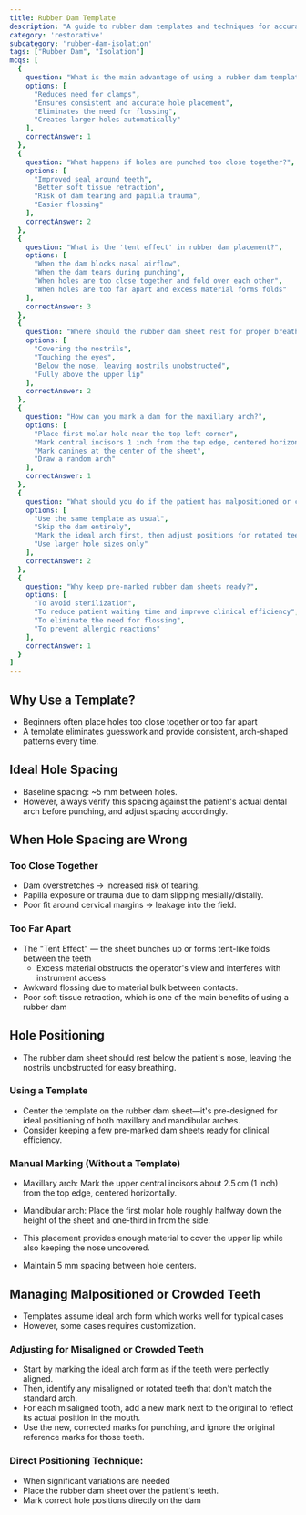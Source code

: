 ```yaml
---
title: Rubber Dam Template
description: "A guide to rubber dam templates and techniques for accurate hole placement and effective isolation."
category: 'restorative'
subcategory: 'rubber-dam-isolation'
tags: ["Rubber Dam", "Isolation"]
mcqs: [
  {
    question: "What is the main advantage of using a rubber dam template?",
    options: [
      "Reduces need for clamps",
      "Ensures consistent and accurate hole placement",
      "Eliminates the need for flossing",
      "Creates larger holes automatically"
    ],
    correctAnswer: 1
  },
  {
    question: "What happens if holes are punched too close together?",
    options: [
      "Improved seal around teeth",
      "Better soft tissue retraction",
      "Risk of dam tearing and papilla trauma",
      "Easier flossing"
    ],
    correctAnswer: 2
  },
  {
    question: "What is the 'tent effect' in rubber dam placement?",
    options: [
      "When the dam blocks nasal airflow",
      "When the dam tears during punching",
      "When holes are too close together and fold over each other",
      "When holes are too far apart and excess material forms folds"
    ],
    correctAnswer: 3
  },
  {
    question: "Where should the rubber dam sheet rest for proper breathing comfort?",
    options: [
      "Covering the nostrils",
      "Touching the eyes",
      "Below the nose, leaving nostrils unobstructed",
      "Fully above the upper lip"
    ],
    correctAnswer: 2
  },
  {
    question: "How can you mark a dam for the maxillary arch?",
    options: [
      "Place first molar hole near the top left corner",
      "Mark central incisors 1 inch from the top edge, centered horizontally",
      "Mark canines at the center of the sheet",
      "Draw a random arch"
    ],
    correctAnswer: 1
  },
  {
    question: "What should you do if the patient has malpositioned or crowded teeth?",
    options: [
      "Use the same template as usual",
      "Skip the dam entirely",
      "Mark the ideal arch first, then adjust positions for rotated teeth",
      "Use larger hole sizes only"
    ],
    correctAnswer: 2
  },
  {
    question: "Why keep pre-marked rubber dam sheets ready?",
    options: [
      "To avoid sterilization",
      "To reduce patient waiting time and improve clinical efficiency",
      "To eliminate the need for flossing",
      "To prevent allergic reactions"
    ],
    correctAnswer: 1
  }
]
---
```

## Why Use a Template?
- Beginners often place holes too close together or too far apart
- A template eliminates guesswork and provide consistent, arch-shaped patterns every time.
## Ideal Hole Spacing
- Baseline spacing: ~5 mm between holes.
- However, always verify this spacing against the patient's actual dental arch before punching, and adjust spacing accordingly.
## When Hole Spacing are Wrong
### Too Close Together
- Dam overstretches → increased risk of tearing.
- Papilla exposure or trauma due to dam slipping mesially/distally.
- Poor fit around cervical margins → leakage into the field.
### Too Far Apart
- The "Tent Effect" — the sheet bunches up or forms tent-like folds between the teeth
	- Excess material obstructs the operator's view and interferes with instrument access
- Awkward flossing due to material bulk between contacts.
- Poor soft tissue retraction, which is one of the main benefits of using a rubber dam
## Hole Positioning
- The rubber dam sheet should rest below the patient's nose, leaving the nostrils unobstructed for easy breathing.
### Using a Template
- Center the template on the rubber dam sheet—it's pre-designed for ideal positioning of both maxillary and mandibular arches.
- Consider keeping a few pre-marked dam sheets ready for clinical efficiency.
### Manual Marking (Without a Template)
- Maxillary arch: Mark the upper central incisors about 2.5 cm (1 inch) from the top edge, centered horizontally.
- Mandibular arch:  Place the first molar hole roughly halfway down the height of the sheet and one-third in from the side.
 - This placement provides enough material to cover the upper lip while also keeping the nose uncovered.
 
 - Maintain 5 mm spacing between hole centers.
## Managing Malpositioned or Crowded Teeth
- Templates assume ideal arch form which works well for typical cases
- However, some cases requires customization.
### Adjusting for Misaligned or Crowded Teeth
- Start by marking the ideal arch form as if the teeth were perfectly aligned.
- Then, identify any misaligned or rotated teeth that don't match the standard arch.
- For each misaligned tooth, add a new mark next to the original to reflect its actual position in the mouth.
- Use the new, corrected marks for punching, and ignore the original reference marks for those teeth.
### Direct Positioning Technique:
- When significant variations are needed
- Place the rubber dam sheet over the patient's teeth.
- Mark correct hole positions directly on the dam
